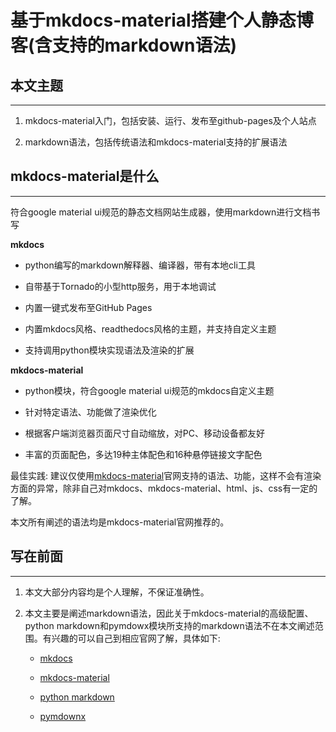 # 基于mkdocs-material搭建个人静态博客(含支持的markdown语法)

## **本文主题**

---

1. mkdocs-material入门，包括安装、运行、发布至github-pages及个人站点

2. markdown语法，包括传统语法和mkdocs-material支持的扩展语法

## **mkdocs-material是什么**

---

符合google material ui规范的静态文档网站生成器，使用markdown进行文档书写

**mkdocs**

- python编写的markdown解释器、编译器，带有本地cli工具

- 自带基于Tornado的小型http服务，用于本地调试

- 内置一键式发布至GitHub Pages

- 内置mkdocs风格、readthedocs风格的主题，并支持自定义主题

- 支持调用python模块实现语法及渲染的扩展

**mkdocs-material**

- python模块，符合google material ui规范的mkdocs自定义主题

- 针对特定语法、功能做了渲染优化

- 根据客户端浏览器页面尺寸自动缩放，对PC、移动设备都友好

- 丰富的页面配色，多达19种主体配色和16种悬停链接文字配色

最佳实践: 建议仅使用[mkdocs-material](http://squidfunk.github.io/mkdocs-material/)官网支持的语法、功能，这样不会有渲染方面的异常，除非自己对mkdocs、mkdocs-material、html、js、css有一定的了解。

本文所有阐述的语法均是mkdocs-material官网推荐的。

## **写在前面**

---

1. 本文大部分内容均是个人理解，不保证准确性。

2. 本文主要是阐述markdown语法，因此关于mkdocs-material的高级配置、python markdown和pymdowx模块所支持的markdown语法不在本文阐述范围。有兴趣的可以自己到相应官网了解，具体如下:

	- [mkdocs](http://www.mkdocs.org)

	- [mkdocs-material](http://squidfunk.github.io/mkdocs-material/)

	- [python markdown](http://pythonhosted.org/Markdown/ "Markdown")

	- [pymdownx](http://facelessuser.github.io/pymdown-extensions/ "pymdown-extensions")
